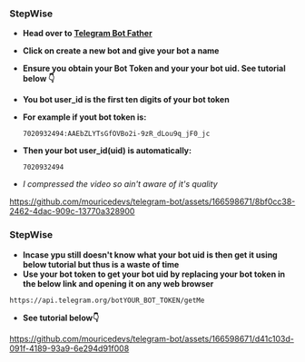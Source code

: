 ### StepWise ###

- **Head over to [Telegram Bot Father](https://t.me/BotFather)**
- **Click on create a new bot and give your bot a name**

- **Ensure you obtain your Bot Token and your your bot uid. See tutorial below 👇**
- **You bot user_id is the first ten digits of your bot token**
- **For example if yout bot token is:**
  ```
  7020932494:AAEbZLYTsGfOVBo2i-9zR_dLou9q_jF0_jc
  ```
- **Then your bot user_id(uid) is automatically:**
  ```
  7020932494
  ```
- *I compressed the video so ain't aware of it's quality*

https://github.com/mouricedevs/telegram-bot/assets/166598671/8bf0cc38-2462-4dac-909c-13770a328900

### StepWise ###
- **Incase ypu still doesn't know what your bot uid is then get it using below tutorial but thus is a waste of time**
- **Use your bot token to get your bot uid by replacing your bot token in the below link and opening it on any web browser**

```
https://api.telegram.org/botYOUR_BOT_TOKEN/getMe
```
- **See tutorial below👇**
  
https://github.com/mouricedevs/telegram-bot/assets/166598671/d41c103d-091f-4189-93a9-6e294d91f008



